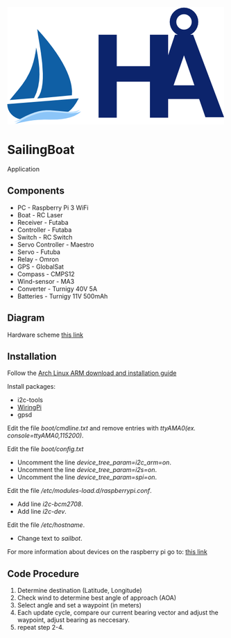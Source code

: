 ![alt text](logo.png "") 
# SailingBoat
Application

## Components
- PC - Raspberry Pi 3 WiFi
- Boat - RC Laser
- Receiver - Futaba
- Controller - Futaba
- Switch - RC Switch
- Servo Controller - Maestro
- Servo - Futuba
- Relay - Omron
- GPS - GlobalSat
- Compass - CMPS12
- Wind-sensor - MA3
- Converter - Turnigy 40V 5A
- Batteries - Turnigy 11V 500mAh

## Diagram
Hardware scheme [this link](https://github.com/SilverSailors/SailingBoat/blob/master/doc_hardware/scheme_hardware.JPG)
    
## Installation
Follow the [Arch Linux ARM download and installation guide](https://archlinuxarm.org/platforms/armv8/broadcom/raspberry-pi-3)

Install packages:
- i2c-tools
- [WiringPi](https://github.com/WiringPi/WiringPi)
- gpsd

Edit the file *boot/cmdline.txt* and remove entries with *ttyAMA0(ex. console=ttyAMA0,115200)*.
    
Edit the file *boot/config.txt*
- Uncomment the line *device_tree_param=i2c_arm=on*.
- Uncomment the line *device_tree_param=i2s=on*.
- Uncomment the line *device_tree_param=spi=on*.
    
Edit the file */etc/modules-load.d/raspberrypi.conf*.
- Add line *i2c-bcm2708*.
- Add line *i2c-dev*.
    
Edit the file */etc/hostname*.

- Change text to *sailbot*.
    
For more information about devices on the raspberry pi go to: [this link](https://archlinuxarm.org/wiki/Raspberry_Pi)

## Code Procedure

1. Determine destination (Latitude, Longitude)
2. Check wind to determine best angle of approach (AOA)
3. Select angle and set a waypoint (in meters)
4. Each update cycle, compare our current bearing vector and adjust the
   waypoint, adjust bearing as neccesary.
5. repeat step 2-4.
